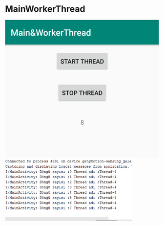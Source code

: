 # MainWorkerThread

![alt text](https://github.com/ihaydinn/MainWorkerThread/blob/master/mainthread.png)
![alt text](https://github.com/ihaydinn/MainWorkerThread/blob/master/mainthread2.png)
